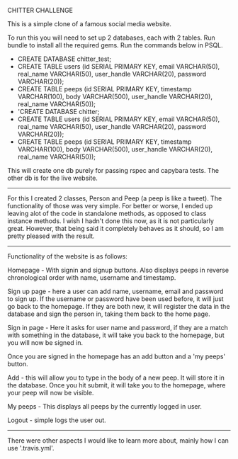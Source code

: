 CHITTER CHALLENGE

This is a simple clone of a famous social media website.

To run this you will need to set up 2 databases, each with 2 tables. Run bundle to install all the required gems. Run the commands below in PSQL.

  - CREATE DATABASE chitter_test;
  - CREATE TABLE users (id SERIAL PRIMARY KEY, email VARCHAR(50), real_name VARCHAR(50), user_handle VARCHAR(20), password VARCHAR(20));
  - CREATE TABLE peeps (id SERIAL PRIMARY KEY, timestamp VARCHAR(100), body VARCHAR(500), user_handle VARCHAR(20), real_name VARCHAR(50));
  - 'CREATE DATABASE chitter;
  - CREATE TABLE users (id SERIAL PRIMARY KEY, email VARCHAR(50), real_name VARCHAR(50), user_handle VARCHAR(20), password VARCHAR(20));
  - CREATE TABLE peeps (id SERIAL PRIMARY KEY, timestamp VARCHAR(100), body VARCHAR(500), user_handle VARCHAR(20), real_name VARCHAR(50));

  This will create one db purely for passing rspec and capybara tests. The other db is for the live website.

  ---------------------------------

  For this I created 2 classes, Person and Peep (a peep is like a tweet). The functionality of those was very simple. For better or worse, I ended up leaving alot of the code in standalone methods, as opposed to class instance methods. I wish I hadn't done this now, as it is not particularly great. However, that being said it completely behaves as it should, so I am pretty pleased with the result.

  ----------

  Functionality of the website is as follows:

  Homepage - With signin and signup buttons. Also displays peeps in reverse chronological order with name, username and timestamp.

  Sign up page - here a user can add name, username, email and password to sign up. If the username or password have been used before, it will just go back to the homepage. If they are both new, it will register the data in the database and sign the person in, taking them back to the home page.

  Sign in page - Here it asks for user name and password, if they are a match with something in the database, it will take you back to the homepage, but you will now be signed in.

  Once you are signed in the homepage has an add button and a 'my peeps' button. 

  Add - this will allow you to type in the body of a new peep. It will store it in the database. Once you hit submit, it will take you to the homepage, where your peep will now be visible.

  My peeps - This displays all peeps by the currently logged in user.

  Logout - simple logs the user out.

  -----

  There were other aspects I would like to learn more about, mainly how I can use '.travis.yml'.

